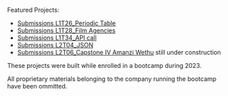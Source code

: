 Featured Projects:

* [Submissions L1T26_Periodic Table](https://github.com/Mandisa89/Bootcamp/tree/master/Submissions%20L1T26_Periodic%20Table)
* [Submissions L1T28_Film Agencies](https://github.com/Mandisa89/Bootcamp/tree/master/Submissions%20L1T28_Film%20Agencies)
* [Submissions L1T34_API call](https://github.com/Mandisa89/Bootcamp/tree/master/Submissions%20L1T34_API%20call)
* [Submissions L2T04_JSON](https://github.com/Mandisa89/Bootcamp/tree/master/Submissions%20L2T04_JSON)
* [Submissions L2T06_Capstone IV Amanzi Wethu](https://github.com/Mandisa89/Bootcamp/tree/master/Submissions%20L2T06_Capstone%20IV%20Amanzi%20Wethu) still under construction

These projects were built while enrolled in a bootcamp during 2023. 

All proprietary materials belonging to the company running the bootcamp have been ommitted.
